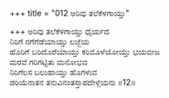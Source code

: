 +++
title = "012 ಅರಿವು ತಲೆಕೆಳಗಾಯ್ತು"

+++
ಅರಿವು ತಲೆಕೆಳಗಾಯ್ತು ಧೈರ್ಯದ  
ನಿರಿಗೆ ನಗೆಗೆಡೆಯಾಯ್ತು ಲಜ್ಜೆಯ  
ಹೊರಿಗೆ ಬರಿದೊರೆಯಾಯ್ತು ಕರಿಮೊಳೆಯೋಯ್ತು ಭಯಬೀಜ  
ಮರವೆ ಗರಿಗಟ್ಟಿತು ಮನೋಭವ  
ನಿರಿಗೆಲಸ ಬಲುಹಾಯ್ತು ಹೊಗಳುವ  
ಡರಿಯೆನಾತನ ತನುವಿನಂತಸ್ತಾಪದೇಳ್ಗೆಯನು      ॥12॥
